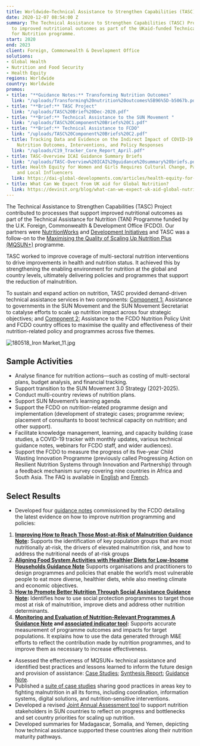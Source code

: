 ```yaml
---
title: Worldwide—Technical Assistance to Strengthen Capabilities (TASC)
date: 2020-12-07 08:54:00 Z
summary: The Technical Assistance to Strengthen Capabilities (TASC) Project contributed
  to improved nutritional outcomes as part of the UKaid-funded Technical Assistance
  for Nutrition programme.
start: 2020
end: 2023
client: Foreign, Commonwealth & Development Office
solutions:
- Global Health
- Nutrition and Food Security
- Health Equity
regions: Worldwide
country: Worldwide
promos:
- title: "**Guidance Notes:** Transforming Nutrition Outcomes"
  link: "/uploads/Transforming%20nutrition%20outcomes%5B96%5D-b5067b.pdf"
- title: "**Brief:** TASC Project"
  link: "/uploads/TASC%20Brief%20Dec-2020.pdf"
- title: "**Brief:** Technical Assistance to the SUN Movement "
  link: "/uploads/TASC%20Component%20Briefs%20C1.pdf"
- title: "**Brief:** Technical Assistance to FCDO"
  link: "/uploads/TASC%20Component%20Briefs%20C2.pdf"
- title: Tracking Data and Evidence on the Indirect Impact of COVID-19 on Selected
    Nutrition Outcomes, Interventions, and Policy Responses
  link: "/uploads/C19_Tracker_Core_Report_April.pdf"
- title: TASC-Overview ICAI Guidance Summary Briefs
  link: "/uploads/TASC-Overview%20ICAI%20guidance%20summary%20briefs.pdf"
- title: Health Equity for Women and Girls Requires Cultural Change, Participation,
    and Local Influencers
  link: https://dai-global-developments.com/articles/health-equity-for-women-and-girls-requires-cultural-change-participation-and-local-influencers
- title: What Can We Expect from UK aid for Global Nutrition?
  link: https://devinit.org/blog/what-can-we-expect-uk-aid-global-nutrition/
---
```


The Technical Assistance to Strengthen Capabilities (TASC) Project contributed to processes that support improved nutritional outcomes as part of the Technical Assistance for Nutrition (TAN) Programme funded by the U.K. Foreign, Commonwealth & Development Office (FCDO). Our partners were [NutritionWorks](https://www.nutritionworks.org.uk/) and [Development Initiatives](https://www.devinit.org/) and TASC was a follow-on to the [Maximising the Quality of Scaling Up Nutrition Plus (MQSUN+)](https://mqsunplus.path.org/) programme. 

TASC worked to improve coverage of multi-sectoral nutrition interventions to drive improvements in health and nutrition status. It achieved this by strengthening the enabling environment for nutrition at the global and country levels, ultimately delivering policies and programmes that support the reduction of malnutrition. 

To sustain and expand action on nutrition, TASC provided demand-driven technical assistance services in two components: [Component 1:](/uploads/TASC%20Support%20to%20SUN%203.0.pdf) Assistance to governments in the SUN Movement and the SUN Movement Secretariat to catalyse efforts to scale up nutrition impact across four strategic objectives; and [Component 2:](/uploads/TASC%20support%20to%20FCDO%20to%20improve%20nutrition%20programming%20and%20policy.pdf) Assistance to the FCDO Nutrition Policy Unit and FCDO country offices to maximise the quality and effectiveness of their nutrition-related policy and programmes across five themes. 

![180518_Iron Market_11.jpg](/uploads/180518_Iron%20Market_11.jpg)

## Sample Activities

* Analyse finance for nutrition actions—such as costing of multi-sectoral plans, budget analysis, and financial tracking.
* Support transition to the SUN Movement 3.0 Strategy (2021-2025).
* Conduct multi-country reviews of nutrition plans. 
* Support SUN Movement’s learning agenda.
* Support the FCDO on nutrition-related programme design and implementation (development of strategic cases; programme review; placement of consultants to boost technical capacity on nutrition; and other support).
* Facilitate knowledge management, learning, and capacity building (case studies, a COVID-19 tracker with monthly updates, various technical guidance notes, webinars for FCDO staff, and wider audiences).
* Support the FCDO to measure the progress of its five-year Child Wasting Innovation Programme (previously called Progressing Action on Resilient Nutrition Systems through Innovation and Partnership) through a feedback mechanism survey covering nine countries in Africa and South Asia. The FAQ is available in
[English](/uploads/FAQs%20CWIP%20feedback%20mechanism_2023_en.pdf) and [French](/uploads/FAQs%20CWIP%20feedback%20mechanism_2023_fr.pdf).
 
## Select Results

* Developed four [guidance notes](https://www.dai.com/uploads/Transforming%20nutrition%20outcomes.pdf) commissioned by the FCDO detailing the latest evidence on how to improve nutrition programming and policies: 
1. **[Improving How to Reach Those Most-at-Risk of Malnutrition Guidance Note](https://assetify-dai.com/resource-library/reaching-at-risk-groups-guidance.pdf):** Supports the identification of key population groups that are most nutritionally at-risk, the drivers of elevated malnutrition risk, and how to address the nutritional needs of at-risk groups
1. **[Aligning Food System Activities with Healthier Diets for Low-Income Households Guidance Note](https://assetify-dai.com/resource-library/food-systems-guidance.pdf)** Supports organisations and practitioners to design programmes and policies that enable the world’s most vulnerable people to eat more diverse, healthier diets, while also meeting climate and economic objectives.
1. **[How to Promote Better Nutrition Through Social Assistance Guidance Note](https://assetify-dai.com/resource-library/social-protection-nutrition-guidance.pdf):** Identifies how to use social protection programmes to target those most at risk of malnutrition, improve diets and address other nutrition determinants.
1. **[Monitoring and Evaluation of Nutrition-Relevant Programmes A Guidance Note](https://assetify-dai.com/resource-library/nutrition-monitoring-evaluation-guidance.pdf) and [associated indicator tool](https://dai-assets.s3.amazonaws.com/tasc-nutrition-monitoring-indicator-database.xlsx):** Supports accurate measurement of programme outcomes and impacts for target populations. It explains how to use the data generated through M&E efforts to reflect the contribution made by nutrition programmes, and to improve them as necessary to increase effectiveness.
* Assessed the effectiveness of MQSUN+ technical assistance and identified best practices and lessons learned to inform the future design and provision of assistance: [Case Studies](https://assetify-dai.com/resource-library/tasc-effectiveness-of-technical-assistance-all-casestudies.pdf); [Synthesis Report](https://assetify-dai.com/resource-library/tan-mqsn-ta-effectiveness.pdf); [Guidance Note](https://assetify-dai.com/resource-library/technical-assistance-checklist.pdf).
* Published a [suite of case studies](https://scalingupnutrition.org/sun-solution-stories-good-practice-in-the-spotlight/) sharing good practices in areas key to fighting malnutrition in all its forms, including coordination, information systems, digital solutions, and nutrition-sensitive interventions.
* Developed a revised [Joint Annual Assessment tool](https://scalingupnutrition.org/news/the-new-joint-annual-assessment-for-suns-third-phase-kicks-off/) to support nutrition stakeholders in SUN countries to reflect on progress and bottlenecks and set country priorities for scaling up nutrition.
* Developed summaries for Madagascar, Somalia, and Yemen, depicting how technical assistance supported these countries along their nutrition maturity pathways.